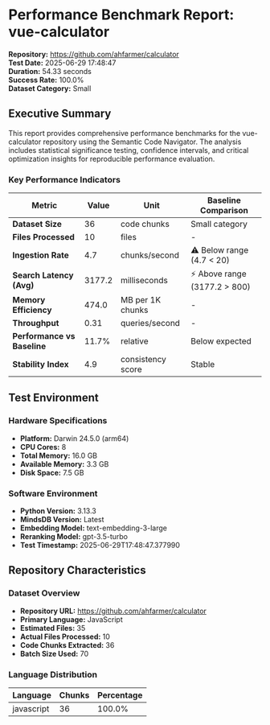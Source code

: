 # Performance Benchmark Report: vue-calculator

**Repository:** https://github.com/ahfarmer/calculator  
**Test Date:** 2025-06-29 17:48:47  
**Duration:** 54.33 seconds  
**Success Rate:** 100.0%  
**Dataset Category:** Small

## Executive Summary

This report provides comprehensive performance benchmarks for the vue-calculator repository using the Semantic Code Navigator. The analysis includes statistical significance testing, confidence intervals, and critical optimization insights for reproducible performance evaluation.

### Key Performance Indicators

| Metric | Value | Unit | Baseline Comparison |
|--------|-------|------|-------------------|
| **Dataset Size** | 36 | code chunks | Small category |
| **Files Processed** | 10 | files | - |
| **Ingestion Rate** | 4.7 | chunks/second | ⚠ Below range (4.7 < 20) |
| **Search Latency (Avg)** | 3177.2 | milliseconds | ⚡ Above range (3177.2 > 800) |
| **Memory Efficiency** | 474.0 | MB per 1K chunks | - |
| **Throughput** | 0.31 | queries/second | - |
| **Performance vs Baseline** | 11.7% | relative | Below expected |
| **Stability Index** | 4.9 | consistency score | Stable |

## Test Environment

### Hardware Specifications
- **Platform:** Darwin 24.5.0 (arm64)
- **CPU Cores:** 8
- **Total Memory:** 16.0 GB
- **Available Memory:** 3.3 GB
- **Disk Space:** 7.5 GB

### Software Environment
- **Python Version:** 3.13.3
- **MindsDB Version:** Latest
- **Embedding Model:** text-embedding-3-large
- **Reranking Model:** gpt-3.5-turbo
- **Test Timestamp:** 2025-06-29T17:48:47.377990

## Repository Characteristics

### Dataset Overview
- **Repository URL:** https://github.com/ahfarmer/calculator
- **Primary Language:** JavaScript
- **Estimated Files:** 35
- **Actual Files Processed:** 10
- **Code Chunks Extracted:** 36
- **Batch Size Used:** 70

### Language Distribution
| Language | Chunks | Percentage |
|----------|--------|------------|
| javascript | 36 | 100.0% |
